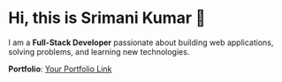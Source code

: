 # Hi, this is Srimani Kumar 👋

I am a **Full-Stack Developer** passionate about building web applications, solving problems, and learning new technologies.

**Portfolio**: [Your Portfolio Link](https://manikumar-gamidi.netlify.app/)
